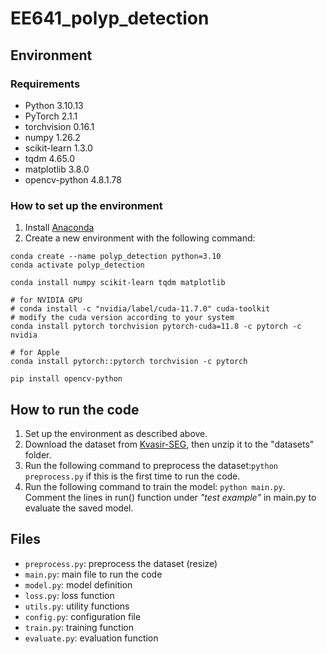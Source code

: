# EE641_polyp_detection

## Environment
### Requirements
* Python 3.10.13
* PyTorch 2.1.1
* torchvision 0.16.1
* numpy 1.26.2
* scikit-learn 1.3.0
* tqdm 4.65.0
* matplotlib 3.8.0
* opencv-python 4.8.1.78

### How to set up the environment
1. Install [Anaconda](https://www.anaconda.com/products/individual)
2. Create a new environment with the following command:
```
conda create --name polyp_detection python=3.10
conda activate polyp_detection

conda install numpy scikit-learn tqdm matplotlib

# for NVIDIA GPU
# conda install -c "nvidia/label/cuda-11.7.0" cuda-toolkit
# modify the cuda version according to your system
conda install pytorch torchvision pytorch-cuda=11.8 -c pytorch -c nvidia

# for Apple
conda install pytorch::pytorch torchvision -c pytorch

pip install opencv-python
```

## How to run the code
1. Set up the environment as described above.
2. Download the dataset from [Kvasir-SEG](https://datasets.simula.no/downloads/kvasir-seg.zip), then unzip it to the "datasets" folder.
3. Run the following command to preprocess the dataset:`python preprocess.py` if this is the first time to run the code.
4. Run the following command to train the model: `python main.py`. Comment the lines in run() function under _"test example"_ in main.py to evaluate the saved model.


## Files
* `preprocess.py`: preprocess the dataset (resize)
* `main.py`: main file to run the code
* `model.py`: model definition
* `loss.py`: loss function
* `utils.py`: utility functions
* `config.py`: configuration file
* `train.py`: training function
* `evaluate.py`: evaluation function

